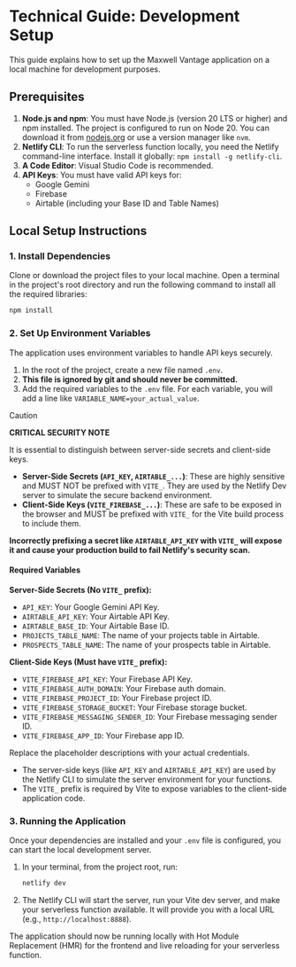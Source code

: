 

# Technical Guide: Development Setup

This guide explains how to set up the Maxwell Vantage application on a local machine for development purposes.

## Prerequisites

1.  **Node.js and npm**: You must have Node.js (version 20 LTS or higher) and npm installed. The project is configured to run on Node 20. You can download it from [nodejs.org](https://nodejs.org/) or use a version manager like `nvm`.
2.  **Netlify CLI**: To run the serverless function locally, you need the Netlify command-line interface. Install it globally: `npm install -g netlify-cli`.
3.  **A Code Editor**: Visual Studio Code is recommended.
4.  **API Keys**: You must have valid API keys for:
    -   Google Gemini
    -   Firebase
    -   Airtable (including your Base ID and Table Names)

## Local Setup Instructions

### 1. Install Dependencies

Clone or download the project files to your local machine. Open a terminal in the project's root directory and run the following command to install all the required libraries:

```bash
npm install
```

### 2. Set Up Environment Variables

The application uses environment variables to handle API keys securely.

1.  In the root of the project, create a new file named `.env`.
2.  **This file is ignored by git and should never be committed.**
3.  Add the required variables to the `.env` file. For each variable, you will add a line like `VARIABLE_NAME=your_actual_value`.

> [!CAUTION]
> **CRITICAL SECURITY NOTE**
> 
> It is essential to distinguish between server-side secrets and client-side keys.
> - **Server-Side Secrets (`API_KEY`, `AIRTABLE_...`)**: These are highly sensitive and MUST NOT be prefixed with `VITE_`. They are used by the Netlify Dev server to simulate the secure backend environment.
> - **Client-Side Keys (`VITE_FIREBASE_...`)**: These are safe to be exposed in the browser and MUST be prefixed with `VITE_` for the Vite build process to include them.
> 
> **Incorrectly prefixing a secret like `AIRTABLE_API_KEY` with `VITE_` will expose it and cause your production build to fail Netlify's security scan.**

#### Required Variables

**Server-Side Secrets (No `VITE_` prefix):**
-   `API_KEY`: Your Google Gemini API Key.
-   `AIRTABLE_API_KEY`: Your Airtable API Key.
-   `AIRTABLE_BASE_ID`: Your Airtable Base ID.
-   `PROJECTS_TABLE_NAME`: The name of your projects table in Airtable.
-   `PROSPECTS_TABLE_NAME`: The name of your prospects table in Airtable.

**Client-Side Keys (Must have `VITE_` prefix):**
-   `VITE_FIREBASE_API_KEY`: Your Firebase API Key.
-   `VITE_FIREBASE_AUTH_DOMAIN`: Your Firebase auth domain.
-   `VITE_FIREBASE_PROJECT_ID`: Your Firebase project ID.
-   `VITE_FIREBASE_STORAGE_BUCKET`: Your Firebase storage bucket.
-   `VITE_FIREBASE_MESSAGING_SENDER_ID`: Your Firebase messaging sender ID.
-   `VITE_FIREBASE_APP_ID`: Your Firebase app ID.

Replace the placeholder descriptions with your actual credentials.
- The server-side keys (like `API_KEY` and `AIRTABLE_API_KEY`) are used by the Netlify CLI to simulate the server environment for your functions.
- The `VITE_` prefix is required by Vite to expose variables to the client-side application code.

### 3. Running the Application

Once your dependencies are installed and your `.env` file is configured, you can start the local development server.

1.  In your terminal, from the project root, run:
    ```bash
    netlify dev
    ```
2.  The Netlify CLI will start the server, run your Vite dev server, and make your serverless function available. It will provide you with a local URL (e.g., `http://localhost:8888`).

The application should now be running locally with Hot Module Replacement (HMR) for the frontend and live reloading for your serverless function.